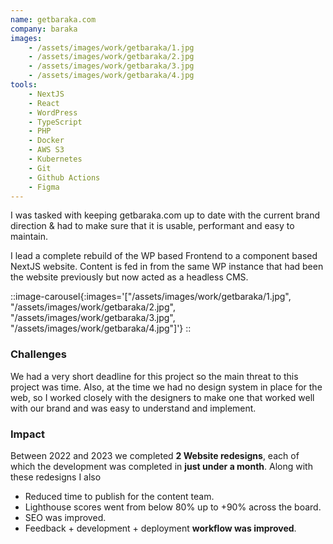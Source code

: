 ```yaml
---
name: getbaraka.com
company: baraka
images: 
    - /assets/images/work/getbaraka/1.jpg
    - /assets/images/work/getbaraka/2.jpg
    - /assets/images/work/getbaraka/3.jpg
    - /assets/images/work/getbaraka/4.jpg
tools:
    - NextJS
    - React
    - WordPress
    - TypeScript
    - PHP
    - Docker
    - AWS S3
    - Kubernetes
    - Git
    - Github Actions
    - Figma 
---
```

I was tasked with keeping getbaraka.com up to date with the current brand direction & had to make sure that it is 
usable, performant and easy to maintain.

I lead a complete rebuild of the WP based Frontend to a component based NextJS website. Content is fed in from the 
same WP instance that had been the website previously but now acted as a headless CMS.

::image-carousel{:images='["/assets/images/work/getbaraka/1.jpg", "/assets/images/work/getbaraka/2.jpg", "/assets/images/work/getbaraka/3.jpg", "/assets/images/work/getbaraka/4.jpg"]'}
::

### Challenges
We had a very short deadline for this project so the main threat to this project was time. Also, at the time we had no design system in place for the web, so I worked closely with the designers to make one that worked well with our brand and was easy to understand and implement.

### Impact
Between 2022 and 2023 we completed **2 Website redesigns**, each of which the development was completed in **just under a month**. Along with these redesigns I also

- Reduced time to publish for the content team.
- Lighthouse scores went from below 80% up to +90% across the board.
- SEO was improved.
- Feedback + development + deployment **workflow was improved**.

